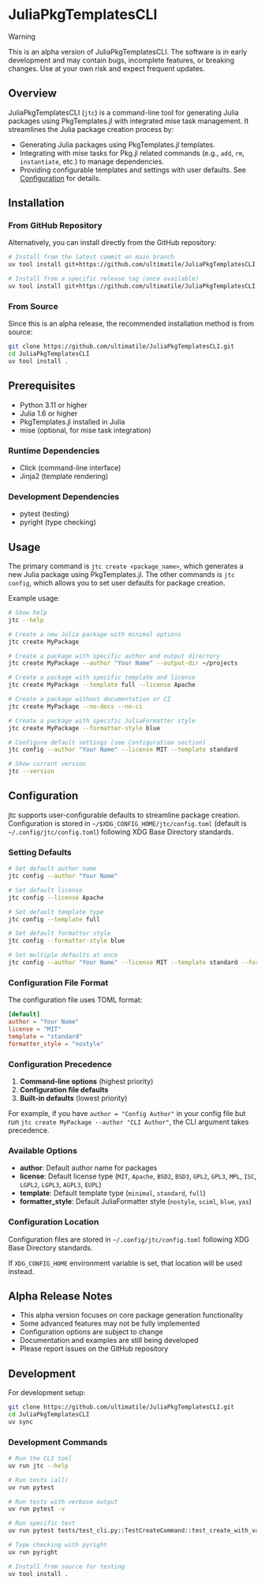 # JuliaPkgTemplatesCLI

> [!WARNING]
> This is an alpha version of JuliaPkgTemplatesCLI. The software is in early development and may contain bugs, incomplete features, or breaking changes. Use at your own risk and expect frequent updates.

## Overview

JuliaPkgTemplatesCLI (`jtc`) is a command-line tool for generating Julia packages using PkgTemplates.jl with integrated mise task management. It streamlines the Julia package creation process by:

- Generating Julia packages using PkgTemplates.jl templates.
- Integrating with mise tasks for Pkg.jl related commands (e.g., `add`, `rm`, `instantiate`, etc.) to manage dependencies.
- Providing configurable templates and settings with user defaults. See [Configuration](#configuration) for details.

## Installation

### From GitHub Repository

Alternatively, you can install directly from the GitHub repository:

```bash
# Install from the latest commit on main branch
uv tool install git+https://github.com/ultimatile/JuliaPkgTemplatesCLI.git

# Install from a specific release tag (once available)
uv tool install git+https://github.com/ultimatile/JuliaPkgTemplatesCLI.git@v0.1.0
```

### From Source

Since this is an alpha release, the recommended installation method is from source:

```bash
git clone https://github.com/ultimatile/JuliaPkgTemplatesCLI.git
cd JuliaPkgTemplatesCLI
uv tool install .
```

## Prerequisites

- Python 3.11 or higher
- Julia 1.6 or higher
- PkgTemplates.jl installed in Julia
- mise (optional, for mise task integration)

### Runtime Dependencies

- Click (command-line interface)
- Jinja2 (template rendering)

### Development Dependencies

- pytest (testing)
- pyright (type checking)

## Usage

The primary command is `jtc create <package_name>`, which generates a new Julia package using PkgTemplates.jl.
The other commands is `jtc config`, which allows you to set user defaults for package creation.

Example usage:

```bash
# Show help
jtc --help

# Create a new Julia package with minimal options
jtc create MyPackage

# Create a package with specific author and output directory
jtc create MyPackage --author "Your Name" --output-dir ~/projects

# Create a package with specific template and license
jtc create MyPackage --template full --license Apache

# Create a package without documentation or CI
jtc create MyPackage --no-docs --no-ci

# Create a package with specific JuliaFormatter style
jtc create MyPackage --formatter-style blue

# Configure default settings (see Configuration section)
jtc config --author "Your Name" --license MIT --template standard

# Show current version
jtc --version
```

## Configuration

jtc supports user-configurable defaults to streamline package creation. Configuration is stored in `~/$XDG_CONFIG_HOME/jtc/config.toml` (default is `~/.config/jtc/config.toml`) following XDG Base Directory standards.

### Setting Defaults

```bash
# Set default author name
jtc config --author "Your Name"

# Set default license
jtc config --license Apache

# Set default template type
jtc config --template full

# Set default formatter style
jtc config --formatter-style blue

# Set multiple defaults at once
jtc config --author "Your Name" --license MIT --template standard --formatter-style sciml
```

### Configuration File Format

The configuration file uses TOML format:

```toml
[default]
author = "Your Name"
license = "MIT"
template = "standard"
formatter_style = "nostyle"
```

### Configuration Precedence

1. **Command-line options** (highest priority)
2. **Configuration file defaults**
3. **Built-in defaults** (lowest priority)

For example, if you have `author = "Config Author"` in your config file but run `jtc create MyPackage --author "CLI Author"`, the CLI argument takes precedence.

### Available Options

- **author**: Default author name for packages
- **license**: Default license type (`MIT`, `Apache`, `BSD2`, `BSD3`, `GPL2`, `GPL3`, `MPL`, `ISC`, `LGPL2`, `LGPL3`, `AGPL3`, `EUPL`)
- **template**: Default template type (`minimal`, `standard`, `full`)
- **formatter_style**: Default JuliaFormatter style (`nostyle`, `sciml`, `blue`, `yas`)

### Configuration Location

Configuration files are stored in `~/.config/jtc/config.toml` following XDG Base Directory standards.

If `XDG_CONFIG_HOME` environment variable is set, that location will be used instead.

## Alpha Release Notes

- This alpha version focuses on core package generation functionality
- Some advanced features may not be fully implemented
- Configuration options are subject to change
- Documentation and examples are still being developed
- Please report issues on the GitHub repository

## Development

For development setup:

```bash
git clone https://github.com/ultimatile/JuliaPkgTemplatesCLI.git
cd JuliaPkgTemplatesCLI
uv sync
```

### Development Commands

```bash
# Run the CLI tool
uv run jtc --help

# Run tests (all)
uv run pytest

# Run tests with verbose output
uv run pytest -v

# Run specific test
uv run pytest tests/test_cli.py::TestCreateCommand::test_create_with_valid_package_name -v

# Type checking with pyright
uv run pyright

# Install from source for testing
uv tool install .
```
